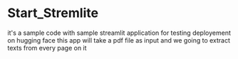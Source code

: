# Start_Stremlite
it's a sample code with sample streamlit application for testing deployement on hugging face
this app will take a pdf file as input and we going to extract texts from every page on it

